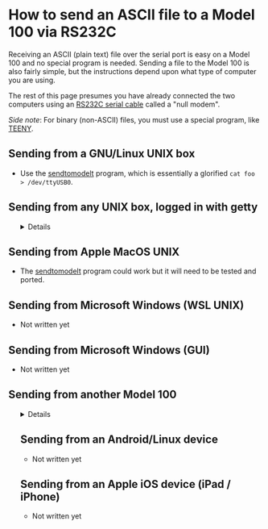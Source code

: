 # How to send an ASCII file to a Model 100 via RS232C

Receiving an ASCII (plain text) file over the serial port is easy on a
Model 100 and no special program is needed. Sending a file to the
Model 100 is also fairly simple, but the instructions depend upon what
type of computer you are using.

The rest of this page presumes you have already connected the two
computers using an 
[RS232C serial cable](https://www.google.com/search?q=db9f+to+db25m+null) 
called a "null modem".

_Side note_: For binary (non-ASCII) files, you must use a special program, like
[TEENY](https://youtu.be/H0xx9cOe97s).

## Sending from a GNU/Linux UNIX box

* Use the [sendtomodelt](adjunct/sendtomodelt) program, which is
  essentially a glorified `cat foo > /dev/ttyUSB0`.

## Sending from any UNIX box, logged in with getty

<ul><details>

Turn on Download in TELCOM, which starts a screen capture, and use
`cat foo` on the UNIX host, where foo is the name of the file you want
to transfer. Turn off Download when finished.
  
* Tip: To avoid having the command "cat foo" and the trailing prompt
  embedded in the file, you can do this:
  
  1. Type `cat foo; read` but do _not_ press <kbd>Enter</kbd>.
  1. Turn on TELCOM's Download.
  1. Now press <kbd>Enter</kbd>.
  1. Wait for the file to finish transferring.
  1. Turn off Download.
  1. Hit <kbd>Enter</kbd> a final time to get back to the prompt.
 
* Tip: For large files, one can speed up transmission by disabling the
  Model 100's screen scrolling. Use `echo -en "\eV"` to turn off
  scrolling and `echo -en "\eW"` to turn it back on.

</details></ul>

## Sending from Apple MacOS UNIX

* The [sendtomodelt](adjunct/sendtomodelt) program could work but it
  will need to be tested and ported.

## Sending from Microsoft Windows (WSL UNIX)

* Not written yet

## Sending from Microsoft Windows (GUI)

* Not written yet

## Sending from another Model 100
<ul><details>

* If sending a BASIC program: `SAVE "COM:98N1ENN", A`
  <ul><details><summary>Side note or NEC users</summary
  
  For the NEC PC-8201A, use `SAVE "COM:9N81XN", A`
  </details></ul>

* If sending a text file: use TELCOM's "Upload" function
  (<kbd>F3</kbd> on Tandy portables).

</details>

## Sending from an Android/Linux device

* Not written yet

## Sending from an Apple iOS device (iPad / iPhone)

* Not written yet






